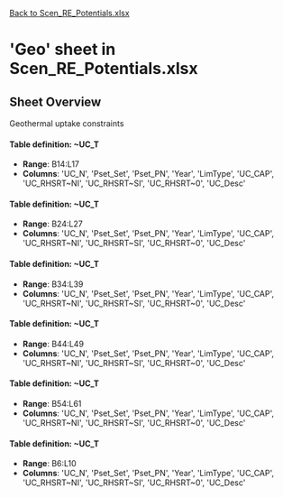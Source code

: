 [Back to Scen_RE_Potentials.xlsx](README.md)

# 'Geo' sheet in Scen_RE_Potentials.xlsx

## Sheet Overview

Geothermal uptake constraints

#### Table definition: ~UC_T
- **Range**: B14:L17
- **Columns**: 'UC_N', 'Pset_Set', 'Pset_PN', 'Year', 'LimType', 'UC_CAP', 'UC_RHSRT\~NI', 'UC_RHSRT\~SI', 'UC_RHSRT\~0', 'UC_Desc'

#### Table definition: ~UC_T
- **Range**: B24:L27
- **Columns**: 'UC_N', 'Pset_Set', 'Pset_PN', 'Year', 'LimType', 'UC_CAP', 'UC_RHSRT\~NI', 'UC_RHSRT\~SI', 'UC_RHSRT\~0', 'UC_Desc'

#### Table definition: ~UC_T
- **Range**: B34:L39
- **Columns**: 'UC_N', 'Pset_Set', 'Pset_PN', 'Year', 'LimType', 'UC_CAP', 'UC_RHSRT\~NI', 'UC_RHSRT\~SI', 'UC_RHSRT\~0', 'UC_Desc'

#### Table definition: ~UC_T
- **Range**: B44:L49
- **Columns**: 'UC_N', 'Pset_Set', 'Pset_PN', 'Year', 'LimType', 'UC_CAP', 'UC_RHSRT\~NI', 'UC_RHSRT\~SI', 'UC_RHSRT\~0', 'UC_Desc'

#### Table definition: ~UC_T
- **Range**: B54:L61
- **Columns**: 'UC_N', 'Pset_Set', 'Pset_PN', 'Year', 'LimType', 'UC_CAP', 'UC_RHSRT\~NI', 'UC_RHSRT\~SI', 'UC_RHSRT\~0', 'UC_Desc'

#### Table definition: ~UC_T
- **Range**: B6:L10
- **Columns**: 'UC_N', 'Pset_Set', 'Pset_PN', 'Year', 'LimType', 'UC_CAP', 'UC_RHSRT\~NI', 'UC_RHSRT\~SI', 'UC_RHSRT\~0', 'UC_Desc'

